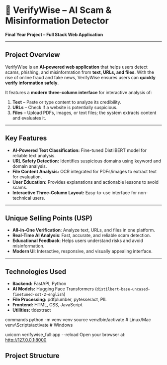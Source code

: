 # 🔎 VerifyWise – AI Scam & Misinformation Detector

**Final Year Project – Full Stack Web Application**

---

## **Project Overview**
VerifyWise is an **AI-powered web application** that helps users detect scams, phishing, and misinformation from **text, URLs, and files**. With the rise of online fraud and fake news, VerifyWise ensures users can **quickly verify information safely**.  

It features a **modern three-column interface** for interactive analysis of:  
1. **Text** – Paste or type content to analyze its credibility.  
2. **URLs** – Check if a website is potentially suspicious.  
3. **Files** – Upload PDFs, images, or text files; the system extracts content and evaluates it.  

---

## **Key Features**
- **AI-Powered Text Classification:** Fine-tuned DistilBERT model for reliable text analysis.  
- **URL Safety Detection:** Identifies suspicious domains using keyword and domain analysis.  
- **File Content Analysis:** OCR integrated for PDFs/images to extract text for evaluation.  
- **User Education:** Provides explanations and actionable lessons to avoid scams.  
- **Interactive Three-Column Layout:** Easy-to-use interface for non-technical users.  

---

## **Unique Selling Points (USP)**
- **All-in-One Verification**: Analyze text, URLs, and files in one platform.  
- **Real-Time AI Analysis**: Fast, accurate, and reliable scam detection.  
- **Educational Feedback**: Helps users understand risks and avoid misinformation.  
- **Modern UI**: Interactive, responsive, and visually appealing interface.  

---

## **Technologies Used**
- **Backend:** FastAPI, Python  
- **AI Models:** Hugging Face Transformers (`distilbert-base-uncased-finetuned-sst-2-english`)  
- **File Processing:** pdfplumber, pytesseract, PIL  
- **Frontend:** HTML, CSS, JavaScript  
- **Utilities:** tldextract  

commands
python -m venv venv
source venv/bin/activate      # Linux/Mac
venv\Scripts\activate         # Windows

uvicorn verifywise_full:app --reload
Open your browser at: http://127.0.0.1:8000

## **Project Structure**
